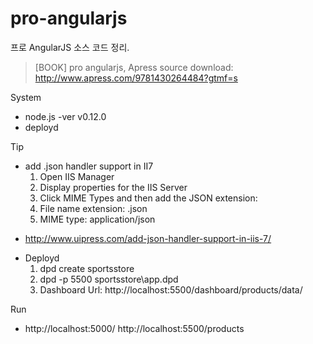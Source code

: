 # pro-angularjs
프로 AngularJS 소스 코드 정리.
> [BOOK] pro angularjs, Apress
> source download: http://www.apress.com/9781430264484?gtmf=s

System
- node.js -ver v0.12.0
- deployd

Tip
- add .json handler support in II7
  1) Open IIS Manager
  2) Display properties for the IIS Server
  3) Click MIME Types and then add the JSON extension:
  4) File name extension: .json
  5) MIME type: application/json
* http://www.uipress.com/add-json-handler-support-in-iis-7/
- Deployd
  1) dpd create sportsstore
  2) dpd -p 5500 sportsstore\app.dpd
  3) Dashboard Url: http://localhost:5500/dashboard/products/data/



Run
- http://localhost:5000/
  http://localhost:5500/products


